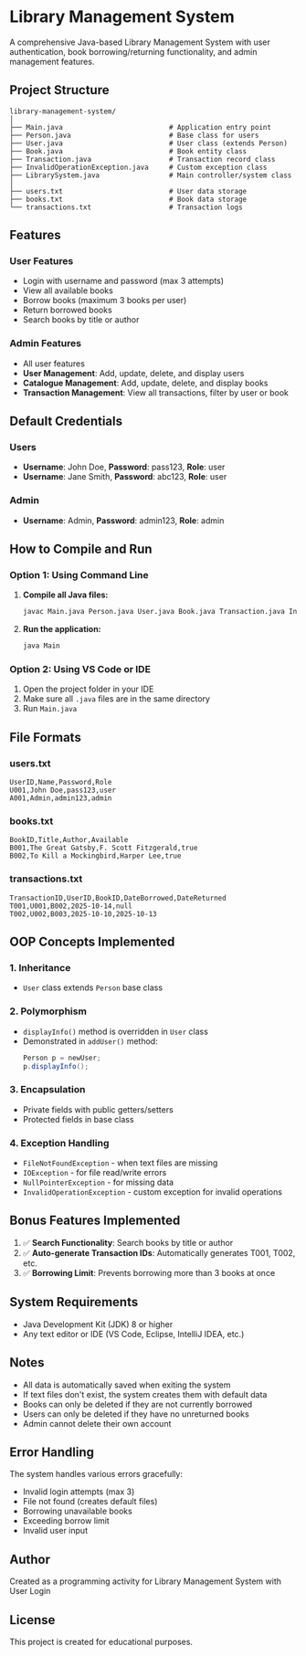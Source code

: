 # Library Management System

A comprehensive Java-based Library Management System with user authentication, book borrowing/returning functionality, and admin management features.

## Project Structure

```
library-management-system/
│
├── Main.java                          # Application entry point
├── Person.java                        # Base class for users
├── User.java                          # User class (extends Person)
├── Book.java                          # Book entity class
├── Transaction.java                   # Transaction record class
├── InvalidOperationException.java     # Custom exception class
├── LibrarySystem.java                 # Main controller/system class
│
├── users.txt                          # User data storage
├── books.txt                          # Book data storage
└── transactions.txt                   # Transaction logs
```

## Features

### User Features
- Login with username and password (max 3 attempts)
- View all available books
- Borrow books (maximum 3 books per user)
- Return borrowed books
- Search books by title or author

### Admin Features
- All user features
- **User Management**: Add, update, delete, and display users
- **Catalogue Management**: Add, update, delete, and display books
- **Transaction Management**: View all transactions, filter by user or book

## Default Credentials

### Users
- **Username**: John Doe, **Password**: pass123, **Role**: user
- **Username**: Jane Smith, **Password**: abc123, **Role**: user

### Admin
- **Username**: Admin, **Password**: admin123, **Role**: admin

## How to Compile and Run

### Option 1: Using Command Line

1. **Compile all Java files:**
   ```bash
   javac Main.java Person.java User.java Book.java Transaction.java InvalidOperationException.java LibrarySystem.java
   ```

2. **Run the application:**
   ```bash
   java Main
   ```

### Option 2: Using VS Code or IDE

1. Open the project folder in your IDE
2. Make sure all `.java` files are in the same directory
3. Run `Main.java`

## File Formats

### users.txt
```
UserID,Name,Password,Role
U001,John Doe,pass123,user
A001,Admin,admin123,admin
```

### books.txt
```
BookID,Title,Author,Available
B001,The Great Gatsby,F. Scott Fitzgerald,true
B002,To Kill a Mockingbird,Harper Lee,true
```

### transactions.txt
```
TransactionID,UserID,BookID,DateBorrowed,DateReturned
T001,U001,B002,2025-10-14,null
T002,U002,B003,2025-10-10,2025-10-13
```

## OOP Concepts Implemented

### 1. Inheritance
- `User` class extends `Person` base class

### 2. Polymorphism
- `displayInfo()` method is overridden in `User` class
- Demonstrated in `addUser()` method:
  ```java
  Person p = newUser;
  p.displayInfo();
  ```

### 3. Encapsulation
- Private fields with public getters/setters
- Protected fields in base class

### 4. Exception Handling
- `FileNotFoundException` - when text files are missing
- `IOException` - for file read/write errors
- `NullPointerException` - for missing data
- `InvalidOperationException` - custom exception for invalid operations

## Bonus Features Implemented

1. ✅ **Search Functionality**: Search books by title or author
2. ✅ **Auto-generate Transaction IDs**: Automatically generates T001, T002, etc.
3. ✅ **Borrowing Limit**: Prevents borrowing more than 3 books at once

## System Requirements

- Java Development Kit (JDK) 8 or higher
- Any text editor or IDE (VS Code, Eclipse, IntelliJ IDEA, etc.)

## Notes

- All data is automatically saved when exiting the system
- If text files don't exist, the system creates them with default data
- Books can only be deleted if they are not currently borrowed
- Users can only be deleted if they have no unreturned books
- Admin cannot delete their own account

## Error Handling

The system handles various errors gracefully:
- Invalid login attempts (max 3)
- File not found (creates default files)
- Borrowing unavailable books
- Exceeding borrow limit
- Invalid user input

## Author

Created as a programming activity for Library Management System with User Login

## License

This project is created for educational purposes.